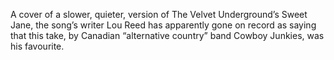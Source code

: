 A cover of a slower, quieter, version of The Velvet Underground’s Sweet Jane, the song’s writer Lou Reed has apparently gone on record as saying that this take, by Canadian “alternative country” band Cowboy Junkies, was his favourite. 
